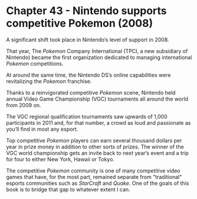 # Chapter 43 - Nintendo supports competitive Pokemon (2008)

A significant shift took place in Nintendo’s level of support in 2008.

That year, The *Pokemon* Company International (TPCI, a new subsidiary of Nintendo) became the first organization dedicated to managing international *Pokemon* competitions. 

At around the same time, the Nintendo DS’s online capabilities were revitalizing the *Pokemon* franchise.

Thanks to a reinvigorated competitive *Pokemon* scene, Nintendo held annual Video Game Championship (VGC) tournaments all around the world from 2009 on. 

The VGC regional qualification tournaments saw upwards of 1,000 participants in 2011 and, for that number, a crowd as loud and passionate as you’ll find in most any esport. 

Top competitive *Pokemon* players can earn several thousand dollars per year in prize money in addition to other sorts of prizes. The winner of the VGC world championship gets an invite back to next year’s event and a trip for four to either New York, Hawaii or Tokyo.

The competitive *Pokemon* community is one of many competitive video games that have, for the most part, remained separate from "traditional" esports communities such as *StarCraft* and *Quake*. One of the goals of this book is to bridge that gap to whatever extent I can.